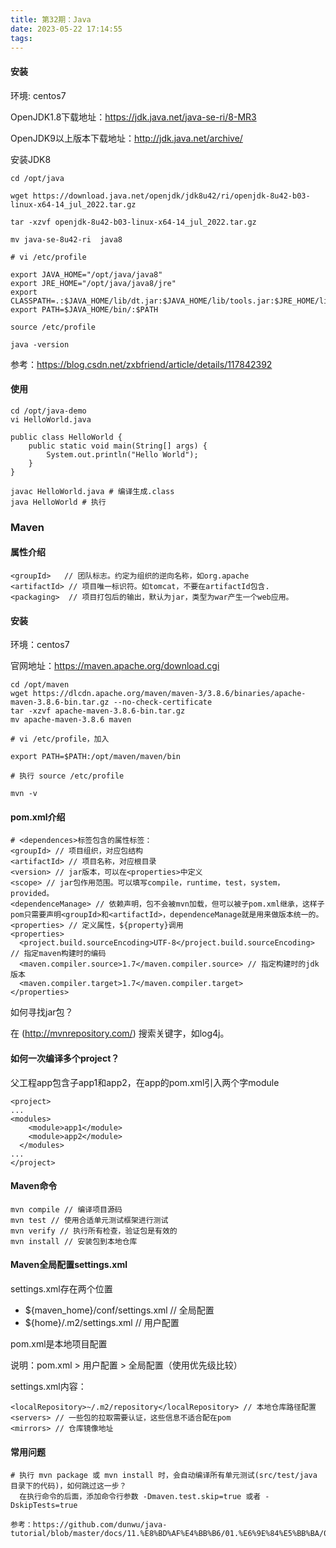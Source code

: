 ```yaml
---
title: 第32期：Java
date: 2023-05-22 17:14:55
tags:
---
```

#### 安装
环境: centos7

OpenJDK1.8下载地址：https://jdk.java.net/java-se-ri/8-MR3

OpenJDK9以上版本下载地址：http://jdk.java.net/archive/

安装JDK8
```
cd /opt/java

wget https://download.java.net/openjdk/jdk8u42/ri/openjdk-8u42-b03-linux-x64-14_jul_2022.tar.gz

tar -xzvf openjdk-8u42-b03-linux-x64-14_jul_2022.tar.gz

mv java-se-8u42-ri  java8

# vi /etc/profile

export JAVA_HOME="/opt/java/java8"
export JRE_HOME="/opt/java/java8/jre"
export CLASSPATH=.:$JAVA_HOME/lib/dt.jar:$JAVA_HOME/lib/tools.jar:$JRE_HOME/lib:$CLASSPATH
export PATH=$JAVA_HOME/bin/:$PATH

source /etc/profile

java -version
```
参考：https://blog.csdn.net/zxbfriend/article/details/117842392

#### 使用
```
cd /opt/java-demo
vi HelloWorld.java

public class HelloWorld {
    public static void main(String[] args) {
        System.out.println("Hello World");
    }
}

javac HelloWorld.java # 编译生成.class
java HelloWorld # 执行
```
### Maven
#### 属性介绍
```
<groupId>   // 团队标志。约定为组织的逆向名称，如org.apache
<artifactId> // 项目唯一标识符。如tomcat，不要在artifactId包含.
<packaging>  // 项目打包后的输出，默认为jar，类型为war产生一个web应用。
```

#### 安装
环境：centos7

官网地址：https://maven.apache.org/download.cgi

```
cd /opt/maven
wget https://dlcdn.apache.org/maven/maven-3/3.8.6/binaries/apache-maven-3.8.6-bin.tar.gz --no-check-certificate
tar -xzvf apache-maven-3.8.6-bin.tar.gz
mv apache-maven-3.8.6 maven

# vi /etc/profile，加入

export PATH=$PATH:/opt/maven/maven/bin

# 执行 source /etc/profile

mvn -v
```

#### pom.xml介绍
```
# <dependences>标签包含的属性标签：
<groupId> // 项目组织，对应包结构
<artifactId> // 项目名称，对应根目录
<version> // jar版本，可以在<properties>中定义
<scope> // jar包作用范围。可以填写compile，runtime，test，system，provided。
<dependenceManage> // 依赖声明，包不会被mvn加载，但可以被子pom.xml继承，这样子pom只需要声明<groupId>和<artifactId>，dependenceManage就是用来做版本统一的。
<properties> // 定义属性，${property}调用
<properties>
  <project.build.sourceEncoding>UTF-8</project.build.sourceEncoding>  // 指定maven构建时的编码
  <maven.compiler.source>1.7</maven.compiler.source> // 指定构建时的jdk版本
  <maven.compiler.target>1.7</maven.compiler.target>
</properties>
```

如何寻找jar包？

在 (http://mvnrepository.com/) 搜索关键字，如log4j。

#### 如何一次编译多个project？
父工程app包含子app1和app2，在app的pom.xml引入两个字module
```
<project>
...
<modules>
    <module>app1</module>
    <module>app2</module>
  </modules>
...
</project>
```
#### Maven命令
```
mvn compile // 编译项目源码
mvn test // 使用合适单元测试框架进行测试
mvn verify // 执行所有检查，验证包是有效的
mvn install // 安装包到本地仓库
```

#### Maven全局配置settings.xml
settings.xml存在两个位置
- ${maven_home}/conf/settings.xml // 全局配置
- ${home}/.m2/settings.xml // 用户配置

pom.xml是本地项目配置

说明：pom.xml > 用户配置 > 全局配置（使用优先级比较）

settings.xml内容：
```
<localRepository>~/.m2/repository</localRepository> // 本地仓库路径配置
<servers> // 一些包的拉取需要认证，这些信息不适合配在pom
<mirrors> // 仓库镜像地址
```

#### 常用问题
```
# 执行 mvn package 或 mvn install 时，会自动编译所有单元测试(src/test/java 目录下的代码)，如何跳过这一步？
  在执行命令的后面，添加命令行参数 -Dmaven.test.skip=true 或者 -DskipTests=true

参考：https://github.com/dunwu/java-tutorial/blob/master/docs/11.%E8%BD%AF%E4%BB%B6/01.%E6%9E%84%E5%BB%BA/01.Maven/04.Maven%E5%AE%9E%E6%88%98%E9%97%AE%E9%A2%98%E5%92%8C%E6%9C%80%E4%BD%B3%E5%AE%9E%E8%B7%B5.md
```

